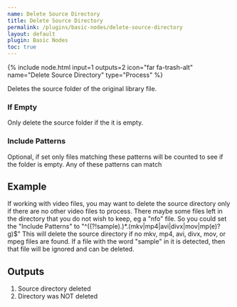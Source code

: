 ```yaml
---
name: Delete Source Directory
title: Delete Source Directory
permalink: /plugins/basic-nodes/delete-source-directory
layout: default
plugin: Basic Nodes
toc: true
---
```


{% include node.html input=1 outputs=2 icon="far fa-trash-alt" name="Delete Source Directory" type="Process" %}

Deletes the source folder of the original library file.

### If Empty
Only delete the source folder if the it is empty.

### Include Patterns
Optional, if set only files matching these patterns will be counted to see if the folder is empty.   Any of these patterns can match

## Example
If working with video files, you may want to delete the source directory only if there are no other video files to process.
There maybe some files left in the directory that you do not wish to keep, eg a "nfo" file.
So you could set the "Include Patterns" to "^((?!sample).)*\.(mkv|mp4|avi|divx|mov|mp(e)?g)$"
This will delete the source directory if no mkv, mp4, avi, divx, mov, or mpeg files are found.
If a file with the word "sample" in it is detected, then that file will be ignored and can be deleted.

## Outputs
1. Source directory deleted
2. Directory was NOT deleted